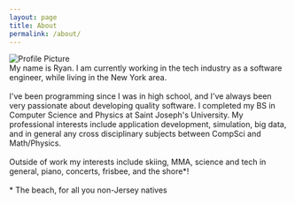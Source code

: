 ```yaml
---
layout: page
title: About
permalink: /about/
---
```


<section id="about">
	<div id="proPicWrapper">
		<img src="https://media.githubusercontent.com/media/ryanstull/ryanstull.github.io/master/images/about/ProPic.png?raw=true" alt="Profile Picture" id="proPic"/>
	</div>
	<div class="personal_words">
		My name is Ryan. I am currently working in the tech industry as a software engineer, while living in the New York area.<br/> <br/>
		I've been programming since I was in high school, and I've always been very passionate about developing quality software.
		I completed my BS in Computer Science and Physics at Saint Joseph's University.
		My professional interests include application development, simulation, big data, and in general any cross disciplinary subjects between
		CompSci and Math/Physics.
        <br/> <br/>
        Outside of work my interests include skiing, MMA, science and tech in general, piano, concerts, frisbee, and the shore<span class="asterisk">*</span>!
        <br/> <br/>
        <span class="footnote"><span class="asterisk">*</span> The beach, for all you non-Jersey natives</span>
	</div>
</section>